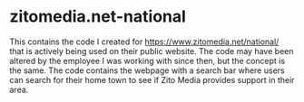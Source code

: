 # zitomedia.net-national
This contains the code I created for https://www.zitomedia.net/national/ that is actively being used on their public website. The code may have been altered by the employee I was working with since then, but the concept is the same. 
The code contains the webpage with a search bar where users can search for their home town to see if Zito Media provides support in their area. 
